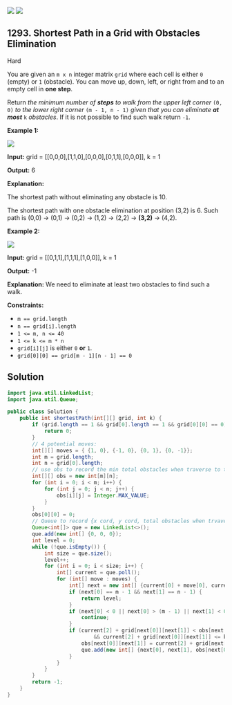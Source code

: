 [![](https://img.shields.io/github/stars/javadev/LeetCode-in-Java?label=Stars&style=flat-square)](https://github.com/javadev/LeetCode-in-Java)
[![](https://img.shields.io/github/forks/javadev/LeetCode-in-Java?label=Fork%20me%20on%20GitHub%20&style=flat-square)](https://github.com/javadev/LeetCode-in-Java/fork)

## 1293\. Shortest Path in a Grid with Obstacles Elimination

Hard

You are given an `m x n` integer matrix `grid` where each cell is either `0` (empty) or `1` (obstacle). You can move up, down, left, or right from and to an empty cell in **one step**.

Return _the minimum number of **steps** to walk from the upper left corner_ `(0, 0)` _to the lower right corner_ `(m - 1, n - 1)` _given that you can eliminate **at most**_ `k` _obstacles_. If it is not possible to find such walk return `-1`.

**Example 1:**

![](https://assets.leetcode.com/uploads/2021/09/30/short1-grid.jpg)

**Input:** grid = \[\[0,0,0],[1,1,0],[0,0,0],[0,1,1],[0,0,0]], k = 1

**Output:** 6

**Explanation:**

The shortest path without eliminating any obstacle is 10.

The shortest path with one obstacle elimination at position (3,2) is 6. Such path is (0,0) -> (0,1) -> (0,2) -> (1,2) -> (2,2) -> **(3,2)** -> (4,2).

**Example 2:**

![](https://assets.leetcode.com/uploads/2021/09/30/short2-grid.jpg)

**Input:** grid = \[\[0,1,1],[1,1,1],[1,0,0]], k = 1

**Output:** -1

**Explanation:** We need to eliminate at least two obstacles to find such a walk.

**Constraints:**

*   `m == grid.length`
*   `n == grid[i].length`
*   `1 <= m, n <= 40`
*   `1 <= k <= m * n`
*   `grid[i][j]` is either `0` **or** `1`.
*   `grid[0][0] == grid[m - 1][n - 1] == 0`

## Solution

```java
import java.util.LinkedList;
import java.util.Queue;

public class Solution {
    public int shortestPath(int[][] grid, int k) {
        if (grid.length == 1 && grid[0].length == 1 && grid[0][0] == 0) {
            return 0;
        }
        // 4 potential moves:
        int[][] moves = { {1, 0}, {-1, 0}, {0, 1}, {0, -1}};
        int m = grid.length;
        int n = grid[0].length;
        // use obs to record the min total obstacles when traverse to the position
        int[][] obs = new int[m][n];
        for (int i = 0; i < m; i++) {
            for (int j = 0; j < n; j++) {
                obs[i][j] = Integer.MAX_VALUE;
            }
        }
        obs[0][0] = 0;
        // Queue to record {x cord, y cord, total obstacles when trvavers to this position}
        Queue<int[]> que = new LinkedList<>();
        que.add(new int[] {0, 0, 0});
        int level = 0;
        while (!que.isEmpty()) {
            int size = que.size();
            level++;
            for (int i = 0; i < size; i++) {
                int[] current = que.poll();
                for (int[] move : moves) {
                    int[] next = new int[] {current[0] + move[0], current[1] + move[1]};
                    if (next[0] == m - 1 && next[1] == n - 1) {
                        return level;
                    }
                    if (next[0] < 0 || next[0] > (m - 1) || next[1] < 0 || next[1] > (n - 1)) {
                        continue;
                    }
                    if (current[2] + grid[next[0]][next[1]] < obs[next[0]][next[1]]
                            && current[2] + grid[next[0]][next[1]] <= k) {
                        obs[next[0]][next[1]] = current[2] + grid[next[0]][next[1]];
                        que.add(new int[] {next[0], next[1], obs[next[0]][next[1]]});
                    }
                }
            }
        }
        return -1;
    }
}
```